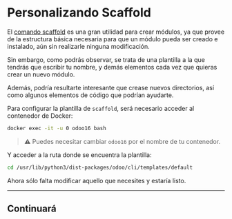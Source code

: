 # Personalizando Scaffold



El [comando scaffold](https://github.com/canarydev/SGE/blob/main/UT6/2.%20Comando%20Scaffold.md) es una gran utilidad para crear módulos, ya que provee de la estructura básica necesaria para que un módulo pueda ser creado e instalado, aún sin realizarle ninguna modificación.

Sin embargo, como podrás observar, se trata de una plantilla a la que tendrás que escribir tu nombre, y demás elementos cada vez que quieras crear un nuevo módulo.

Además, podría resultarte interesante que crease nuevos directorios, así como algunos elementos de código que podrían ayudarte.

Para configurar la plantilla de `scaffold`, será necesario acceder al contenedor de Docker:

```bash
docker exec -it -u 0 odoo16 bash
```
> ⚠️ Puedes necesitar cambiar `odoo16` por el nombre de tu contenedor.

Y acceder a la ruta donde se encuentra la plantilla:
```bash
cd /usr/lib/python3/dist-packages/odoo/cli/templates/default
```

Ahora sólo falta modificar aquello que necesites y estaría listo.

---
## **Continuará**
